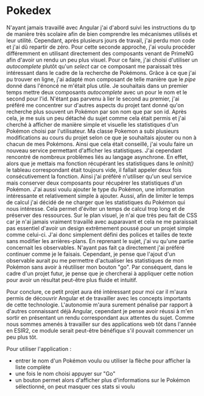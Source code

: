 # Pokedex

N'ayant jamais travaillé avec Angular j'ai d'abord suivi les instructions du tp de manière très scolaire afin de bien comprendre les mécanismes utilisés et leur utilité. Cependant, après plusieurs jours de travail, j'ai perdu mon code et j'ai dû repartir de zéro. Pour cette seconde approche, j'ai voulu procéder différemment en utilisant directement des composants venant de PrimeNG afin d'avoir un rendu un peu plus visuel. Pour ce faire, j'ai choisi d'utiliser un *autocomplete* plutôt qu'un *select* car ce composant me paraissait très intéressant dans le cadre de la recherche de Pokémons. Grâce à ce que j'ai pu trouver en ligne, j'ai adapté mon composant de telle manière que le *pipe* donné dans l'énoncé ne m'était plus utile. Je souhaitais dans un premier temps mettre deux composants *autocomplete* avec un pour le nom et le second pour l'id. N'étant pas parvenu à lier le second au premier, j'ai préféré me concentrer sur d'autres aspects du projet tant donné qu'on recherche plus souvent un Pokémon par son nom que par son id. Après cela, je me suis un peu détaché du sujet comme cela était permis et j'ai cherché à afficher de manière simple et visuelle les statistiques d'un Pokémon choisi par l'utilisateur. Ma classe Pokemon a subi plusieurs modifications au cours du projet selon ce que je souhaitais ajouter ou non à chacun de mes Pokémons.
Ainsi que cela était conseillé, j'ai voulu faire un nouveau service permettant d'afficher les statistiques. J'ai cependant rencontré de nombreux problèmes liés au langage asynchrone. En effet, alors que je mettais ma fonction récupérant les statistiques dans le *onInit()* le tableau correspondant était toujours vide, il fallait appeler deux fois consécutivement la fonction. Ainsi j'ai préféré n'utiliser qu'un seul service mais conserver deux composants pour récupérer les statistiques d'un Pokémon. J'ai aussi voulu ajouter le type du Pokémon, une information intéressante et relativement simple à ajouter. Aussi, afin de limiter le temps de calcul j'ai décidé de ne charger que les statistiques du Pokémon qui nous intéresse. Cela permet d'éviter un temps de calcul trop long et de préserver des ressources.
Sur le plan visuel, je n'ai que très peu fait de CSS car je n'ai jamais vraiment travaillé avec auparavant et cela ne me paraissait pas essentiel d'avoir un design extrêmement poussé pour un projet simple comme celui-ci. J'ai donc simplement défini des polices et tailles de texte sans modifier les arrières-plans.
En reprenant le sujet, j'ai vu qu'une partie concernait les observables. N'ayant pas fait ça directement j'ai préféré continuer comme je le faisais. Cependant, je pense que l'ajout d'un observable aurait pu me permettre d'actualiser les statistiques de mon Pokémon sans avoir à réutiliser mon bouton "go". Par conséquent, dans le cadre d'un projet futur, je pense que je chercherai à appliquer cette notion pour avoir un résultat peut-être plus fluide et intuitif.

Pour conclure, ce petit projet aura été intéressant pour moi car il m'aura permis de découvrir Angular et de travailler avec les concepts importants de cette technologie. L'autonomie m'aura surement pénalisé par rapport à d'autres connaissant déjà Angular, cependant je pense avoir réussi à m'en sortir en présentant un rendu correspondant aux attentes du sujet. Comme nous sommes amenés à travailler sur des applications web tôt dans l'année en ESIR2, ce module serait peut-être bénéfique s'il pouvait commencer un peu plus tôt.


Pour utiliser l'application :
- entrer le nom d'un Pokémon voulu ou utiliser la flèche pour afficher la liste complète
- une fois le nom choisi appuyer sur "Go"
- un bouton permet alors d'afficher plus d'informations sur le Pokémon sélectionné, on peut masquer ces stats si voulu
